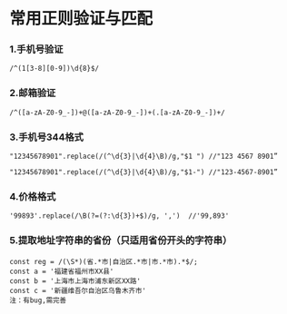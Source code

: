 # 常用正则验证与匹配

### 1.手机号验证

```
/^(1[3-8][0-9])\d{8}$/

```
### 2.邮箱验证
```
/^([a-zA-Z0-9_-])+@([a-zA-Z0-9_-])+(.[a-zA-Z0-9_-])+/ 

```
### 3.手机号344格式
```
"12345678901".replace(/(^\d{3}|\d{4}\B)/g,"$1 ") //"123 4567 8901”

"12345678901".replace(/(^\d{3}|\d{4}\B)/g,"$1-") //"123-4567-8901”
```
### 4.价格格式
```
'99893'.replace(/\B(?=(?:\d{3})+$)/g, ',')  //'99,893'
```
### 5.提取地址字符串的省份（只适用省份开头的字符串）
```
const reg = /(\S*)(省.*市|自治区.*市|市.*市).*$/;
const a = '福建省福州市XX县'
const b = '上海市上海市浦东新区XX路'
const c = '新疆维吾尔自治区乌鲁木齐市'
注：有bug,需完善
```